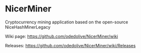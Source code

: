 # NicerMiner
Cryptocurrency mining application based on the open-source NiceHashMinerLegacy

Wiki page:
https://github.com/odedolive/NicerMiner/wiki

Releases:
https://github.com/odedolive/NicerMiner/wiki/Releases
